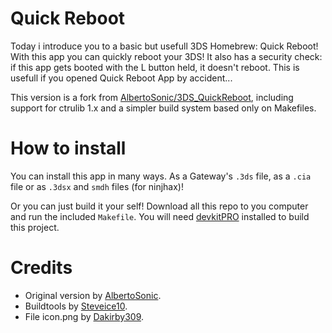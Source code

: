 Quick Reboot
============

Today i introduce you to a basic but usefull 3DS Homebrew: Quick Reboot!
With this app you can quickly reboot your 3DS! It also has a security check:
if this app gets booted with the L button held, it doesn't reboot.
This is usefull if you opened Quick Reboot App by accident...

This version is a fork from [AlbertoSonic/3DS_QuickReboot][upstream], including
support for ctrulib 1.x and a simpler build system based only on Makefiles.

How to install
==============

You can install this app in many ways. As a Gateway's `.3ds` file, as a `.cia`
file or as `.3dsx` and `smdh` files (for ninjhax)!

Or you can just build it your self! Download all this repo to you computer and
run the included `Makefile`. You will need [devkitPRO][devkit] installed to
build this project.

Credits
=======

- Original version by [AlbertoSonic][upstream].
- Buildtools by [Steveice10][buildtools].
- File icon.png by [Dakirby309][icon].

[upstream]: https://github.com/AlbertoSONIC/3DS_Quick_Reboot
[devkit]: http://sourceforge.net/projects/devkitpro/files/devkitARM/
[buildtools]: https://github.com/Steveice10/buildtools
[icon]: https://www.iconfinder.com/icons/81752/power_restart_icon
